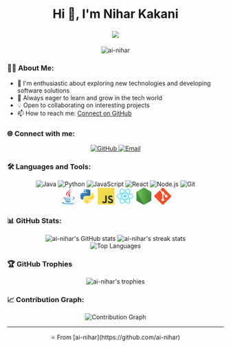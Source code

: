 <h1 align="center">Hi 👋, I'm Nihar Kakani</h1>
<h3 align="center">
  <img src="https://readme-typing-svg.demolab.com/?lines=Welcome+to+my+GitHub+Profile!;Passionate+Developer;Always+learning+new+things&center=true&width=380&height=45">
</h3>

<p align="center">
  <img src="https://komarev.com/ghpvc/?username=ai-nihar&label=Profile%20views&color=0e75b6&style=flat" alt="ai-nihar" />
</p>

### 👨‍💻 About Me:
- 🔭 I'm enthusiastic about exploring new technologies and developing software solutions
- 🌱 Always eager to learn and grow in the tech world
- 💡 Open to collaborating on interesting projects
- 📫 How to reach me: [Connect on GitHub](https://github.com/ai-nihar)

### 🌐 Connect with me:
<div align="center">
  <a href="https://github.com/ai-nihar" target="_blank">
    <img src="https://img.shields.io/badge/GitHub-100000?style=for-the-badge&logo=github&logoColor=white" alt="GitHub"/>
  </a>
  <a href="mailto:your.email@example.com" target="_blank">
    <img src="https://img.shields.io/badge/Email-D14836?style=for-the-badge&logo=gmail&logoColor=white" alt="Email"/>
  </a>
</div>

### 🛠️ Languages and Tools:
<div align="center">
  <img src="https://img.shields.io/badge/Java-ED8B00?style=for-the-badge&logo=java&logoColor=white" alt="Java"/>
  <img src="https://img.shields.io/badge/Python-3776AB?style=for-the-badge&logo=python&logoColor=white" alt="Python"/>
  <img src="https://img.shields.io/badge/JavaScript-F7DF1E?style=for-the-badge&logo=javascript&logoColor=black" alt="JavaScript"/>
  <img src="https://img.shields.io/badge/React-20232A?style=for-the-badge&logo=react&logoColor=61DAFB" alt="React"/>
  <img src="https://img.shields.io/badge/Node.js-43853D?style=for-the-badge&logo=node.js&logoColor=white" alt="Node.js"/>
  <img src="https://img.shields.io/badge/Git-F05032?style=for-the-badge&logo=git&logoColor=white" alt="Git"/>
</div>

<div align="center">
  <img src="https://raw.githubusercontent.com/devicons/devicon/master/icons/java/java-original.svg" alt="java" width="40" height="40"/>
  <img src="https://raw.githubusercontent.com/devicons/devicon/master/icons/python/python-original.svg" alt="python" width="40" height="40"/>
  <img src="https://raw.githubusercontent.com/devicons/devicon/master/icons/javascript/javascript-original.svg" alt="javascript" width="40" height="40"/>
  <img src="https://raw.githubusercontent.com/devicons/devicon/master/icons/react/react-original.svg" alt="react" width="40" height="40"/>
  <img src="https://raw.githubusercontent.com/devicons/devicon/master/icons/nodejs/nodejs-original.svg" alt="nodejs" width="40" height="40"/>
  <img src="https://raw.githubusercontent.com/devicons/devicon/master/icons/git/git-original.svg" alt="git" width="40" height="40"/>
</div>

### 📊 GitHub Stats:
<div align="center">
  <img src="https://github-readme-stats.vercel.app/api?username=ai-nihar&show_icons=true&theme=radical&hide_border=true&count_private=true" alt="ai-nihar's GitHub stats" />
  <img src="https://streak-stats.demolab.com/?user=ai-nihar&theme=radical&hide_border=true" alt="ai-nihar's streak stats" />
</div>

<div align="center">
  <img src="https://github-readme-stats.vercel.app/api/top-langs/?username=ai-nihar&layout=compact&theme=radical&hide_border=true&langs_count=8" alt="Top Languages" />
</div>

### 🏆 GitHub Trophies
<div align="center">
  <img src="https://github-profile-trophy.vercel.app/?username=ai-nihar&theme=radical&no-frame=true&no-bg=false&margin-w=4&column=7" alt="ai-nihar's trophies" />
</div>

### 📈 Contribution Graph:
<div align="center">
  <img src="https://github-readme-activity-graph.vercel.app/graph?username=ai-nihar&theme=radical&hide_border=true&bg_color=0d1117" alt="Contribution Graph" />
</div>

---
<p align="center">⭐️ From [ai-nihar](https://github.com/ai-nihar)</p>
